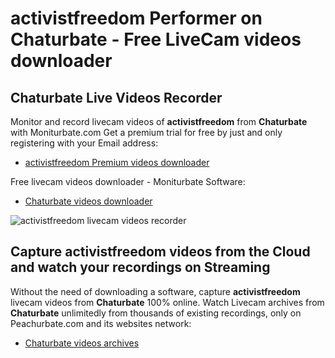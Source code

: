 # activistfreedom Performer on Chaturbate - Free LiveCam videos downloader

## Chaturbate Live Videos Recorder

Monitor and record livecam videos of **activistfreedom** from **Chaturbate** with Moniturbate.com
Get a premium trial for free by just and only registering with your Email address:
* [activistfreedom Premium videos downloader](https://moniturbate.com/request-demo-licence-key.html)

Free livecam videos downloader - Moniturbate Software:
* [Chaturbate videos downloader](https://moniturbate.com/moniturbate-download-software.html)

![activistfreedom livecam videos recorder](https://peachurnet.com/templates/moniturbate-software.png)


## Capture activistfreedom videos from the Cloud and watch your recordings on Streaming

Without the need of downloading a software, capture **activistfreedom** livecam videos from **Chaturbate** 100% online.
Watch Livecam archives from **Chaturbate** unlimitedly from thousands of existing recordings, only on Peachurbate.com and its websites network:
* [Chaturbate videos archives](https://peachurnet.com/)